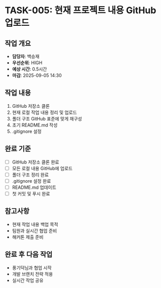 # TASK-005: 현재 프로젝트 내용 GitHub 업로드

## 작업 개요
- **담당자**: 백승재
- **우선순위**: HIGH
- **예상 시간**: 0.5시간
- **마감**: 2025-09-05 14:30

## 작업 내용
1. GitHub 저장소 클론
2. 현재 로컬 작업 내용 정리 및 업로드
3. 폴더 구조 GitHub 표준에 맞게 재구성
4. 초기 README.md 작성
5. .gitignore 설정


## 완료 기준
- [ ] GitHub 저장소 클론 완료
- [ ] 모든 로컬 내용 GitHub에 업로드
- [ ] 폴더 구조 정리 완료
- [ ] .gitignore 설정 완료
- [ ] README.md 업데이트
- [ ] 첫 커밋 및 푸시 완료

## 참고사항
- 현재 작업 내용 백업 목적
- 팀원과 실시간 협업 준비
- 해커톤 제출 준비

## 완료 후 다음 작업
- 풍기덕님과 협업 시작
- 개발 브랜치 전략 적용
- 실시간 작업 공유
